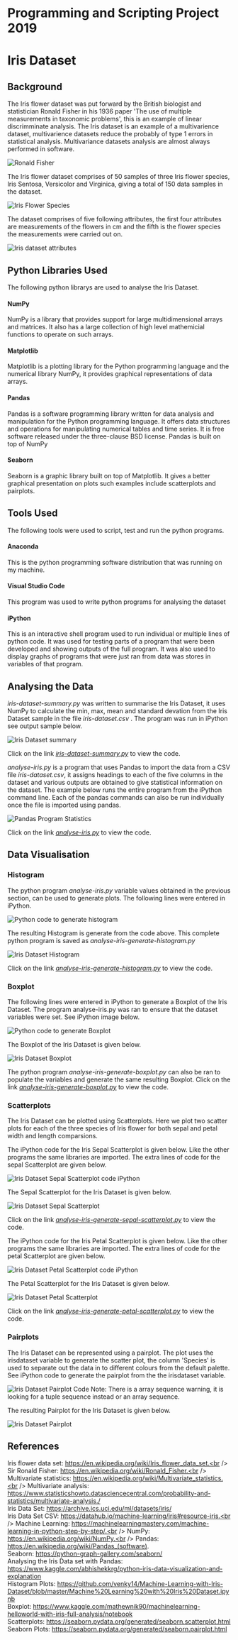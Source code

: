 # Programming and Scripting Project 2019

# Iris Dataset

## Background

The Iris flower dataset was put forward by the British biologist and statistician Ronald Fisher in his 1936 paper 'The use of multiple measurements in taxonomic problems', this is an example of linear discrimminate analysis. The Iris dataset is an example of a multivarience dataset, multivarience datasets reduce the probably of type 1 errors in statistical analysis. Multivariance datasets analysis are almost always performed in software.

![Ronald Fisher](Images/Ronald-Fisher.JPG "Ronald Fisher")

The Iris flower dataset comprises of 50 samples of three Iris flower species, Iris Sentosa, Versicolor and Virginica, giving a total of 150 data samples in the dataset.

![Iris Flower Species](Images/iris-flowers.jpe "Iris Flower Species")

The dataset comprises of five following attributes, the first four attributes are measurements of the flowers in cm and the fifth is the flower species the measurements were carried out on.

![Iris dataset attributes](Images/iris-dataset-attributes.JPG "Iris dataset attributes")

## Python Libraries Used 

The following python librarys are used to analyse the Iris Dataset.<br />
#### NumPy <br />
NumPy is a library that provides support for large multidimensional arrays and matrices. It also has a large collection of high level mathemicial functions to operate on such arrays. 
#### Matplotlib <br />
Matplotlib is a plotting library for the Python programming language and the numerical library NumPy, it provides graphical representations of data arrays.
#### Pandas <br />
Pandas is a software programming library written for data analysis and manipulation for the Python programming language. It offers data structures and operations for manipulating numerical tables and time series. It is free software released under the three-clause BSD license. Pandas is built on top of NumPy
#### Seaborn <br />
Seaborn is a graphic library built on top of Matplotlib. It gives a better graphical presentation on plots such examples include scatterplots and pairplots.


## Tools Used

The following tools were used to script, test and run the python programs.

#### Anaconda
This is the python programming software distribution that was running on my machine.

#### Visual Studio Code <br />
This program was used to write python programs for analysing the dataset

#### iPython
This is an interactive shell program used to run individual or multiple lines of python code. It was used for testing parts of a program that were been developed and showing outputs of the full program. It was also used to display graphs of programs that were just ran from data was stores in variables of that program.

## Analysing the Data

_iris-dataset-summary.py_ was written to summarise the Iris Dataset, it uses NumPy to calculate the min, max, mean and standard devation from the Iris Dataset sample in the file _iris-dataset.csv_ . The program was run in iPython see output sample below.

![Iris Dataset summary](Images/iris-summary.JPG "Iris Dataset summary")

Click on the link [_iris-dataset-summary.py_](https://github.com/moranneil/pands-final-project-2019/blob/master/iris-dataset-summary.py) to view the code.

_analyse-iris.py_ is a program that uses Pandas to import the data from a CSV file _iris-dataset.csv_, it assigns headings to each of the five columns in the dataset and various outputs are obtained to give statistical information on the dataset. The example below runs the entire program from the iPython command line. Each of the pandas commands can also be run individually once the file is imported using pandas.

![Pandas Program Statistics](Images/pandas-stats-iris.JPG "Pandas Program Statistic")

Click on the link [_analyse-iris.py_](https://github.com/moranneil/pands-final-project-2019/blob/master/analyse-iris.py) to view the code.

## Data Visualisation

### Histogram

The python program _analyse-iris.py_ variable values obtained in the previous section, can be used to generate plots. The following lines were entered in iPython.

![Python code to generate histogram](Images/iris-histogram-code-iPython.JPG "Python code to generate histogram")

The resulting Histogram is generate from the code above. This complete python program is saved as _analyse-iris-generate-histogram.py_ 

![Iris Dataset Histogram](Images/iris-histogram.JPG "Iris Dataset Histogram")

Click on the link [_analyse-iris-generate-histogram.py_](https://github.com/moranneil/pands-final-project-2019/blob/master/analyse-iris-generate-histogram.py) to view the code.

### Boxplot

The following lines were entered in iPython to generate a Boxplot of the Iris Dataset. The program analyse-iris.py was ran to ensure that the dataset variables were set. See iPython image below.

![Python code to generate Boxplot](Images/iris-boxplot-code-iPython.JPG "Python code to generate Boxplot")

The Boxplot of the Iris Dataset is given below.

![Iris Dataset Boxplot](Images/iris-boxplot.JPG "Iris Dataset Boxplot]")

The python program _analyse-iris-generate-boxplot.py_ can also be ran to populate the variables and generate the same resulting Boxplot. Click on the link [_analyse-iris-generate-boxplot.py_](https://github.com/moranneil/pands-final-project-2019/blob/master/analyse-iris-generate-boxplot.py) to view the code.

### Scatterplots
The Iris Dataset can be plotted using Scatterplots. Here we plot two scatter plots for each of the three species of Iris flower for both sepal and petal width and length comparsions.

The iPython code for the Iris Sepal Scatterplot is given below. Like the other programs the same libraries are imported. The extra lines of code for the sepal Scatterplot are given below.

![Iris Dataset Sepal Scatterplot code iPython](Images/iris-sepal-scatterplot-code-iPython.JPG "Iris Dataset Sepal Scatterplot code iPython]")

The Sepal Scatterplot for the Iris Dataset is given below.

![Iris Dataset Sepal Scatterplot](Images/iris-sepal-scatterplot.JPG "Iris Dataset Sepal Scatterplot]")

Click on the link [_analyse-iris-generate-sepal-scatterplot.py_](https://github.com/moranneil/pands-final-project-2019/blob/master/analyse-iris-generate-sepal-scatterplot.py) to view the code.

The iPython code for the Iris Petal Scatterplot is given below. Like the other programs the same libraries are imported. The extra lines of code for the petal Scatterplot are given below.

![Iris Dataset Petal Scatterplot code iPython](Images/iris-petal-scatterplot-code-iPython.JPG "Iris Dataset Petal Scatterplot code iPython]")

The Petal Scatterplot for the Iris Dataset is given below.

![Iris Dataset Petal Scatterplot](Images/iris-petal-scatterplot.JPG "Iris Dataset Petal Scatterplot]")

Click on the link [_analyse-iris-generate-petal-scatterplot.py_](https://github.com/moranneil/pands-final-project-2019/blob/master/analyse-iris-generate-petal-scatterplot.py) to view the code.
 
### Pairplots
The Iris Dataset can be represented using a pairplot. The plot uses the irisdataset variable to generate the scatter plot, the column 'Species' is used to separate out the data in to different colours from the default palette. See iPython code to generate the pairplot from the the irisdataset variable.

![Iris Dataset Pairplot Code](Images/iris-dataset-pairplot-code-iPython.JPG "Iris Dataset Pairplot Code]")
Note: There is a array sequence warning, it is looking for a tuple sequence instead or an array sequence.

The resulting Pairplot for the Iris Dataset is given below.

![Iris Dataset Pairplot](Images/iris-pairplot.JPG "Iris Dataset Pairplot]")

## References

Iris flower data set: https://en.wikipedia.org/wiki/Iris_flower_data_set.<br />
Sir Ronald Fisher: https://en.wikipedia.org/wiki/Ronald_Fisher.<br />
Multivariate statistics: https://en.wikipedia.org/wiki/Multivariate_statistics.<br />
Multivariate analysis: https://www.statisticshowto.datasciencecentral.com/probability-and-statistics/multivariate-analysis./<br />
Iris Data Set: https://archive.ics.uci.edu/ml/datasets/iris/<br />
Iris Data Set CSV: https://datahub.io/machine-learning/iris#resource-iris.<br />
Machine Learning: https://machinelearningmastery.com/machine-learning-in-python-step-by-step/.<br />
NumPy: https://en.wikipedia.org/wiki/NumPy.<br />
Pandas: https://en.wikipedia.org/wiki/Pandas_(software). <br />
Seaborn: https://python-graph-gallery.com/seaborn/ <br />
Analysing the Iris Data set with Pandas: https://www.kaggle.com/abhishekkrg/python-iris-data-visualization-and-explanation <br />
Histogram Plots: https://github.com/venky14/Machine-Learning-with-Iris-Dataset/blob/master/Machine%20Learning%20with%20Iris%20Dataset.ipynb <br />
Boxplot: https://www.kaggle.com/mathewnik90/machinelearning-helloworld-with-iris-full-analysis/notebook <br />
Scatterplots: https://seaborn.pydata.org/generated/seaborn.scatterplot.html <br />
Seaborn Plots: https://seaborn.pydata.org/generated/seaborn.pairplot.html <br />

